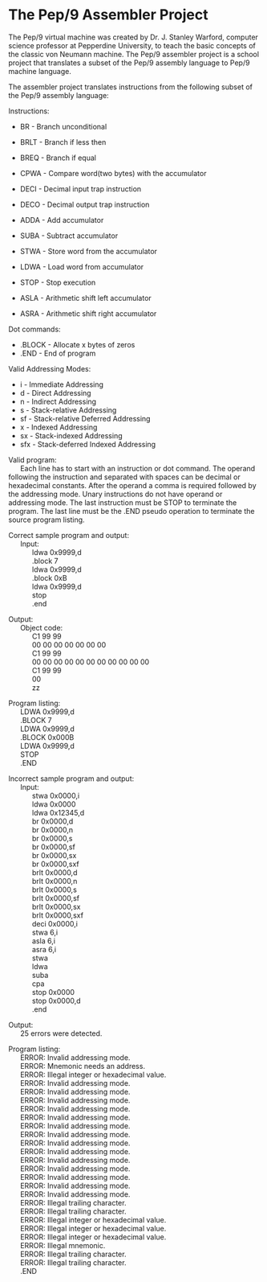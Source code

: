 # The Pep/9 Assembler Project
The Pep/9 virtual machine was created by Dr. J. Stanley Warford, computer science professor at Pepperdine University, to teach the basic concepts of the classic von Neumann machine. The Pep/9 assembler project is a school project that translates a subset of the Pep/9 assembly language to Pep/9 machine language.

The assembler project translates instructions from the following subset of the Pep/9 assembly language:

Instructions:

- BR - Branch unconditional
- BRLT - Branch if less then
- BREQ - Branch if equal
- CPWA - Compare word(two bytes) with the accumulator
- DECI - Decimal input trap instruction
- DECO - Decimal output trap instruction
- ADDA - Add accumulator
- SUBA - Subtract accumulator
- STWA  - Store word from the accumulator
- LDWA - Load word from accumulator

- STOP - Stop execution
- ASLA - Arithmetic shift left accumulator
- ASRA - Arithmetic shift right accumulator

Dot commands:

- .BLOCK - Allocate x bytes of zeros
- .END - End of program

Valid Addressing Modes:
	
-	i - Immediate Addressing
-	d - Direct Addressing
-	n - Indirect Addressing
-	s - Stack-relative Addressing
-	sf - Stack-relative Deferred Addressing
-	x - Indexed Addressing
- sx - Stack-indexed Addressing
- sfx - Stack-deferred Indexed Addressing

Valid program:  
&nbsp;&nbsp;&nbsp;&nbsp;&nbsp;&nbsp;Each line has to start with an instruction or dot command. The operand following the instruction and separated with spaces can be decimal or hexadecimal constants. After the operand a comma is required followed by the addressing mode. Unary instructions do not have operand or addressing mode. The last instruction must be STOP to terminate the program. The last line must be the .END pseudo operation to terminate the source program listing.

Correct sample program and output:  
&nbsp;&nbsp;&nbsp;&nbsp;&nbsp;&nbsp;Input:  
&nbsp;&nbsp;&nbsp;&nbsp;&nbsp;&nbsp;&nbsp;&nbsp;&nbsp;&nbsp;&nbsp;&nbsp;ldwa		0x9999,d  
&nbsp;&nbsp;&nbsp;&nbsp;&nbsp;&nbsp;&nbsp;&nbsp;&nbsp;&nbsp;&nbsp;&nbsp;.block		7  
&nbsp;&nbsp;&nbsp;&nbsp;&nbsp;&nbsp;&nbsp;&nbsp;&nbsp;&nbsp;&nbsp;&nbsp;ldwa		0x9999,d  
&nbsp;&nbsp;&nbsp;&nbsp;&nbsp;&nbsp;&nbsp;&nbsp;&nbsp;&nbsp;&nbsp;&nbsp;.block		0xB  
&nbsp;&nbsp;&nbsp;&nbsp;&nbsp;&nbsp;&nbsp;&nbsp;&nbsp;&nbsp;&nbsp;&nbsp;ldwa		0x9999,d  
&nbsp;&nbsp;&nbsp;&nbsp;&nbsp;&nbsp;&nbsp;&nbsp;&nbsp;&nbsp;&nbsp;&nbsp;stop  
&nbsp;&nbsp;&nbsp;&nbsp;&nbsp;&nbsp;&nbsp;&nbsp;&nbsp;&nbsp;&nbsp;&nbsp;.end  

Output:  
&nbsp;&nbsp;&nbsp;&nbsp;&nbsp;&nbsp;Object code:  
&nbsp;&nbsp;&nbsp;&nbsp;&nbsp;&nbsp;&nbsp;&nbsp;&nbsp;&nbsp;&nbsp;&nbsp;C1 99 99  
&nbsp;&nbsp;&nbsp;&nbsp;&nbsp;&nbsp;&nbsp;&nbsp;&nbsp;&nbsp;&nbsp;&nbsp;00 00 00 00 00 00 00  
&nbsp;&nbsp;&nbsp;&nbsp;&nbsp;&nbsp;&nbsp;&nbsp;&nbsp;&nbsp;&nbsp;&nbsp;C1 99 99  
&nbsp;&nbsp;&nbsp;&nbsp;&nbsp;&nbsp;&nbsp;&nbsp;&nbsp;&nbsp;&nbsp;&nbsp;00 00 00 00 00 00 00 00 00 00 00  
&nbsp;&nbsp;&nbsp;&nbsp;&nbsp;&nbsp;&nbsp;&nbsp;&nbsp;&nbsp;&nbsp;&nbsp;C1 99 99  
&nbsp;&nbsp;&nbsp;&nbsp;&nbsp;&nbsp;&nbsp;&nbsp;&nbsp;&nbsp;&nbsp;&nbsp;00  
&nbsp;&nbsp;&nbsp;&nbsp;&nbsp;&nbsp;&nbsp;&nbsp;&nbsp;&nbsp;&nbsp;&nbsp;zz  

Program listing:  
&nbsp;&nbsp;&nbsp;&nbsp;&nbsp;&nbsp;LDWA    	0x9999,d  
&nbsp;&nbsp;&nbsp;&nbsp;&nbsp;&nbsp;.BLOCK  	7  
&nbsp;&nbsp;&nbsp;&nbsp;&nbsp;&nbsp;LDWA    	0x9999,d  
&nbsp;&nbsp;&nbsp;&nbsp;&nbsp;&nbsp;.BLOCK  	0x000B  
&nbsp;&nbsp;&nbsp;&nbsp;&nbsp;&nbsp;LDWA    	0x9999,d   
&nbsp;&nbsp;&nbsp;&nbsp;&nbsp;&nbsp;STOP  
&nbsp;&nbsp;&nbsp;&nbsp;&nbsp;&nbsp;.END  

Incorrect sample program and output:  
&nbsp;&nbsp;&nbsp;&nbsp;&nbsp;&nbsp;Input:  
&nbsp;&nbsp;&nbsp;&nbsp;&nbsp;&nbsp;&nbsp;&nbsp;&nbsp;&nbsp;&nbsp;&nbsp;stwa 		0x0000,i  
&nbsp;&nbsp;&nbsp;&nbsp;&nbsp;&nbsp;&nbsp;&nbsp;&nbsp;&nbsp;&nbsp;&nbsp;ldwa 		0x0000  
&nbsp;&nbsp;&nbsp;&nbsp;&nbsp;&nbsp;&nbsp;&nbsp;&nbsp;&nbsp;&nbsp;&nbsp;ldwa 		0x12345,d  
&nbsp;&nbsp;&nbsp;&nbsp;&nbsp;&nbsp;&nbsp;&nbsp;&nbsp;&nbsp;&nbsp;&nbsp;br 		  0x0000,d  
&nbsp;&nbsp;&nbsp;&nbsp;&nbsp;&nbsp;&nbsp;&nbsp;&nbsp;&nbsp;&nbsp;&nbsp;br 		  0x0000,n  
&nbsp;&nbsp;&nbsp;&nbsp;&nbsp;&nbsp;&nbsp;&nbsp;&nbsp;&nbsp;&nbsp;&nbsp;br 		  0x0000,s  
&nbsp;&nbsp;&nbsp;&nbsp;&nbsp;&nbsp;&nbsp;&nbsp;&nbsp;&nbsp;&nbsp;&nbsp;br 		  0x0000,sf  
&nbsp;&nbsp;&nbsp;&nbsp;&nbsp;&nbsp;&nbsp;&nbsp;&nbsp;&nbsp;&nbsp;&nbsp;br 		  0x0000,sx  
&nbsp;&nbsp;&nbsp;&nbsp;&nbsp;&nbsp;&nbsp;&nbsp;&nbsp;&nbsp;&nbsp;&nbsp;br 		  0x0000,sxf  
&nbsp;&nbsp;&nbsp;&nbsp;&nbsp;&nbsp;&nbsp;&nbsp;&nbsp;&nbsp;&nbsp;&nbsp;brlt 		0x0000,d  
&nbsp;&nbsp;&nbsp;&nbsp;&nbsp;&nbsp;&nbsp;&nbsp;&nbsp;&nbsp;&nbsp;&nbsp;brlt 		0x0000,n  
&nbsp;&nbsp;&nbsp;&nbsp;&nbsp;&nbsp;&nbsp;&nbsp;&nbsp;&nbsp;&nbsp;&nbsp;brlt 		0x0000,s  
&nbsp;&nbsp;&nbsp;&nbsp;&nbsp;&nbsp;&nbsp;&nbsp;&nbsp;&nbsp;&nbsp;&nbsp;brlt 		0x0000,sf  
&nbsp;&nbsp;&nbsp;&nbsp;&nbsp;&nbsp;&nbsp;&nbsp;&nbsp;&nbsp;&nbsp;&nbsp;brlt 		0x0000,sx  
&nbsp;&nbsp;&nbsp;&nbsp;&nbsp;&nbsp;&nbsp;&nbsp;&nbsp;&nbsp;&nbsp;&nbsp;brlt 		0x0000,sxf  
&nbsp;&nbsp;&nbsp;&nbsp;&nbsp;&nbsp;&nbsp;&nbsp;&nbsp;&nbsp;&nbsp;&nbsp;deci 		0x0000,i  
&nbsp;&nbsp;&nbsp;&nbsp;&nbsp;&nbsp;&nbsp;&nbsp;&nbsp;&nbsp;&nbsp;&nbsp;stwa		6,i  
&nbsp;&nbsp;&nbsp;&nbsp;&nbsp;&nbsp;&nbsp;&nbsp;&nbsp;&nbsp;&nbsp;&nbsp;asla 		6,i  
&nbsp;&nbsp;&nbsp;&nbsp;&nbsp;&nbsp;&nbsp;&nbsp;&nbsp;&nbsp;&nbsp;&nbsp;asra 		6,i  
&nbsp;&nbsp;&nbsp;&nbsp;&nbsp;&nbsp;&nbsp;&nbsp;&nbsp;&nbsp;&nbsp;&nbsp;stwa  
&nbsp;&nbsp;&nbsp;&nbsp;&nbsp;&nbsp;&nbsp;&nbsp;&nbsp;&nbsp;&nbsp;&nbsp;ldwa  
&nbsp;&nbsp;&nbsp;&nbsp;&nbsp;&nbsp;&nbsp;&nbsp;&nbsp;&nbsp;&nbsp;&nbsp;suba  
&nbsp;&nbsp;&nbsp;&nbsp;&nbsp;&nbsp;&nbsp;&nbsp;&nbsp;&nbsp;&nbsp;&nbsp;cpa  
&nbsp;&nbsp;&nbsp;&nbsp;&nbsp;&nbsp;&nbsp;&nbsp;&nbsp;&nbsp;&nbsp;&nbsp;stop 		0x0000  
&nbsp;&nbsp;&nbsp;&nbsp;&nbsp;&nbsp;&nbsp;&nbsp;&nbsp;&nbsp;&nbsp;&nbsp;stop 		0x0000,d  
&nbsp;&nbsp;&nbsp;&nbsp;&nbsp;&nbsp;&nbsp;&nbsp;&nbsp;&nbsp;&nbsp;&nbsp;.end  

Output:  
&nbsp;&nbsp;&nbsp;&nbsp;&nbsp;&nbsp;25 errors were detected.  

Program listing:  
&nbsp;&nbsp;&nbsp;&nbsp;&nbsp;&nbsp;ERROR: Invalid addressing mode.  
&nbsp;&nbsp;&nbsp;&nbsp;&nbsp;&nbsp;ERROR: Mnemonic needs an address.  
&nbsp;&nbsp;&nbsp;&nbsp;&nbsp;&nbsp;ERROR: Illegal integer or hexadecimal value.  
&nbsp;&nbsp;&nbsp;&nbsp;&nbsp;&nbsp;ERROR: Invalid addressing mode.  
&nbsp;&nbsp;&nbsp;&nbsp;&nbsp;&nbsp;ERROR: Invalid addressing mode.  
&nbsp;&nbsp;&nbsp;&nbsp;&nbsp;&nbsp;ERROR: Invalid addressing mode.  
&nbsp;&nbsp;&nbsp;&nbsp;&nbsp;&nbsp;ERROR: Invalid addressing mode.  
&nbsp;&nbsp;&nbsp;&nbsp;&nbsp;&nbsp;ERROR: Invalid addressing mode.  
&nbsp;&nbsp;&nbsp;&nbsp;&nbsp;&nbsp;ERROR: Invalid addressing mode.  
&nbsp;&nbsp;&nbsp;&nbsp;&nbsp;&nbsp;ERROR: Invalid addressing mode.  
&nbsp;&nbsp;&nbsp;&nbsp;&nbsp;&nbsp;ERROR: Invalid addressing mode.  
&nbsp;&nbsp;&nbsp;&nbsp;&nbsp;&nbsp;ERROR: Invalid addressing mode.  
&nbsp;&nbsp;&nbsp;&nbsp;&nbsp;&nbsp;ERROR: Invalid addressing mode.  
&nbsp;&nbsp;&nbsp;&nbsp;&nbsp;&nbsp;ERROR: Invalid addressing mode.  
&nbsp;&nbsp;&nbsp;&nbsp;&nbsp;&nbsp;ERROR: Invalid addressing mode.  
&nbsp;&nbsp;&nbsp;&nbsp;&nbsp;&nbsp;ERROR: Invalid addressing mode.  
&nbsp;&nbsp;&nbsp;&nbsp;&nbsp;&nbsp;ERROR: Invalid addressing mode.  
&nbsp;&nbsp;&nbsp;&nbsp;&nbsp;&nbsp;ERROR: Illegal trailing character.  
&nbsp;&nbsp;&nbsp;&nbsp;&nbsp;&nbsp;ERROR: Illegal trailing character.  
&nbsp;&nbsp;&nbsp;&nbsp;&nbsp;&nbsp;ERROR: Illegal integer or hexadecimal value.  
&nbsp;&nbsp;&nbsp;&nbsp;&nbsp;&nbsp;ERROR: Illegal integer or hexadecimal value.  
&nbsp;&nbsp;&nbsp;&nbsp;&nbsp;&nbsp;ERROR: Illegal integer or hexadecimal value.  
&nbsp;&nbsp;&nbsp;&nbsp;&nbsp;&nbsp;ERROR: Illegal mnemonic.  
&nbsp;&nbsp;&nbsp;&nbsp;&nbsp;&nbsp;ERROR: Illegal trailing character.  
&nbsp;&nbsp;&nbsp;&nbsp;&nbsp;&nbsp;ERROR: Illegal trailing character.  
&nbsp;&nbsp;&nbsp;&nbsp;&nbsp;&nbsp;.END  
